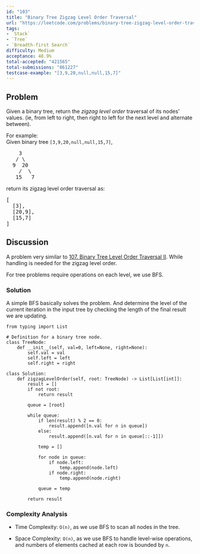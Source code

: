 ```yaml
---
id: "103"
title: "Binary Tree Zigzag Level Order Traversal"
url: "https://leetcode.com/problems/binary-tree-zigzag-level-order-traversal/description/"
tags:
- `Stack`
- `Tree`
- `Breadth-first Search`
difficulty: Medium
acceptance: 48.9%
total-accepted: "421565"
total-submissions: "861227"
testcase-example: "[3,9,20,null,null,15,7]"
---
```


## Problem

<p>Given a binary tree, return the <i>zigzag level order</i> traversal of its nodes' values. (ie, from left to right, then right to left for the next level and alternate between).</p>

<p>
For example:<br />
Given binary tree <code>[3,9,20,null,null,15,7]</code>,<br />
<pre>
    3
   / \
  9  20
    /  \
   15   7
</pre>
</p>
<p>
return its zigzag level order traversal as:<br />
<pre>
[
  [3],
  [20,9],
  [15,7]
]
</pre>
</p>

## Discussion

A problem very similar to [107. Binary Tree Level Order Traversal II](./107_binary-tree-level-order-traversal-ii.md).
While handling is needed for the zigzag level order.

For tree problems require operations on each level, we use BFS.

### Solution

A simple BFS basically solves the problem. And determine the level of the
current iteration in the input tree by checking the length of the final result
we are updating.

```py3
from typing import List

# Definition for a binary tree node.
class TreeNode:
    def __init__(self, val=0, left=None, right=None):
        self.val = val
        self.left = left
        self.right = right

class Solution:
    def zigzagLevelOrder(self, root: TreeNode) -> List[List[int]]:
        result = []
        if not root:
            return result

        queue = [root]

        while queue:
            if len(result) % 2 == 0:
                result.append([n.val for n in queue])
            else:
                result.append([n.val for n in queue[::-1]])

            temp = []

            for node in queue:
                if node.left:
                    temp.append(node.left)
                if node.right:
                    temp.append(node.right)

            queue = temp

        return result
```

### Complexity Analysis

- Time Complexity: `O(n)`, as we use BFS to scan all nodes in the tree.

- Space Complexity: `O(n)`, as we use BFS to handle level-wise operations,
  and numbers of elements cached at each row is bounded by `n`.
